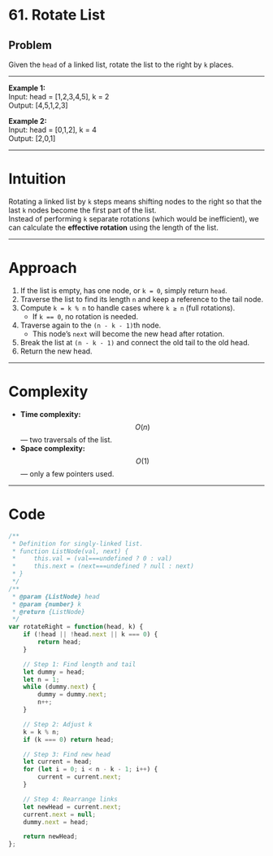 # 61. Rotate List

## Problem
Given the `head` of a linked list, rotate the list to the right by `k` places.

---

**Example 1:**  
Input: head = [1,2,3,4,5], k = 2  
Output: [4,5,1,2,3]  

**Example 2:**  
Input: head = [0,1,2], k = 4  
Output: [2,0,1]  

---

# Intuition
Rotating a linked list by `k` steps means shifting nodes to the right so that the last `k` nodes become the first part of the list.  
Instead of performing `k` separate rotations (which would be inefficient), we can calculate the **effective rotation** using the length of the list.

---

# Approach
1. If the list is empty, has one node, or `k = 0`, simply return `head`.  
2. Traverse the list to find its length `n` and keep a reference to the tail node.  
3. Compute `k = k % n` to handle cases where `k ≥ n` (full rotations).  
   - If `k == 0`, no rotation is needed.  
4. Traverse again to the `(n - k - 1)`th node.  
   - This node’s `next` will become the new head after rotation.  
5. Break the list at `(n - k - 1)` and connect the old tail to the old head.  
6. Return the new head.  

---

# Complexity
- **Time complexity:**  
  $$O(n)$$ — two traversals of the list.  
- **Space complexity:**  
  $$O(1)$$ — only a few pointers used.  

---

# Code
```javascript
/**
 * Definition for singly-linked list.
 * function ListNode(val, next) {
 *     this.val = (val===undefined ? 0 : val)
 *     this.next = (next===undefined ? null : next)
 * }
 */
/**
 * @param {ListNode} head
 * @param {number} k
 * @return {ListNode}
 */
var rotateRight = function(head, k) {
    if (!head || !head.next || k === 0) {
        return head;
    }

    // Step 1: Find length and tail
    let dummy = head;
    let n = 1;
    while (dummy.next) {
        dummy = dummy.next;
        n++;
    }

    // Step 2: Adjust k
    k = k % n;
    if (k === 0) return head;

    // Step 3: Find new head
    let current = head;
    for (let i = 0; i < n - k - 1; i++) {
        current = current.next;
    }

    // Step 4: Rearrange links
    let newHead = current.next;
    current.next = null;
    dummy.next = head;

    return newHead;
};

